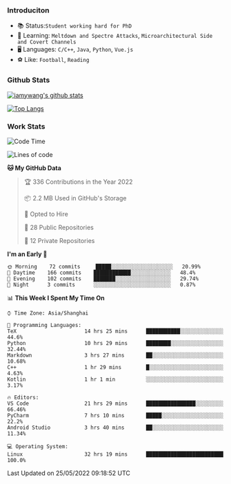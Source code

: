 ### Introduciton

- 📚 Status:`Student working hard for PhD`
- 🔎 Learning: `Meltdown and Spectre Attacks`, `Microarchitectural Side and Covert Channels`
- 🖥️ Languages: `C/C++`, `Java`, `Python`, `Vue.js`
- ⚽ Like: `Football`, `Reading`

### Github Stats

[![iamywang's github stats](https://github-readme-stats.vercel.app/api?username=iamywang&count_private=true&show_icons=true)]()

[![Top Langs](https://github-readme-stats.vercel.app/api/top-langs/?username=iamywang&layout=compact)]()

### Work Stats

<!--START_SECTION:waka-->
![Code Time](http://img.shields.io/badge/Code%20Time-356%20hrs-blue)

![Lines of code](https://img.shields.io/badge/From%20Hello%20World%20I%27ve%20Written--40%20Thousand%20lines%20of%20code-blue)

**🐱 My GitHub Data** 

> 🏆 336 Contributions in the Year 2022
 > 
> 📦 2.2 MB Used in GitHub's Storage 
 > 
> 💼 Opted to Hire
 > 
> 📜 28 Public Repositories 
 > 
> 🔑 12 Private Repositories  
 > 
**I'm an Early 🐤** 

```text
🌞 Morning    72 commits     █████░░░░░░░░░░░░░░░░░░░░   20.99% 
🌆 Daytime    166 commits    ████████████░░░░░░░░░░░░░   48.4% 
🌃 Evening    102 commits    ███████░░░░░░░░░░░░░░░░░░   29.74% 
🌙 Night      3 commits      ░░░░░░░░░░░░░░░░░░░░░░░░░   0.87%

```


📊 **This Week I Spent My Time On** 

```text
⌚︎ Time Zone: Asia/Shanghai

💬 Programming Languages: 
TeX                      14 hrs 25 mins      ███████████░░░░░░░░░░░░░░   44.6% 
Python                   10 hrs 29 mins      ████████░░░░░░░░░░░░░░░░░   32.44% 
Markdown                 3 hrs 27 mins       ██░░░░░░░░░░░░░░░░░░░░░░░   10.68% 
C++                      1 hr 29 mins        █░░░░░░░░░░░░░░░░░░░░░░░░   4.63% 
Kotlin                   1 hr 1 min          ░░░░░░░░░░░░░░░░░░░░░░░░░   3.17%

🔥 Editors: 
VS Code                  21 hrs 29 mins      ████████████████░░░░░░░░░   66.46% 
PyCharm                  7 hrs 10 mins       █████░░░░░░░░░░░░░░░░░░░░   22.2% 
Android Studio           3 hrs 40 mins       ██░░░░░░░░░░░░░░░░░░░░░░░   11.34%

💻 Operating System: 
Linux                    32 hrs 19 mins      █████████████████████████   100.0%

```


 Last Updated on 25/05/2022 09:18:52 UTC
<!--END_SECTION:waka-->
